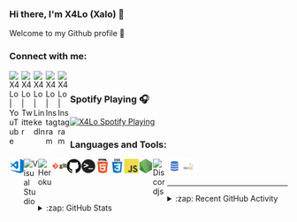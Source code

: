 ### Hi there, I'm X4Lo (Xalo) 👋

Welcome to my Github profile 🙂

### Connect with me:

[<img align="left" alt="X4Lo | YouTube" width="22px" src="https://cdn.jsdelivr.net/npm/simple-icons@v3/icons/youtube.svg" />][youtube]
[<img align="left" alt="X4Lo | Twitter" width="22px" src="https://cdn.jsdelivr.net/npm/simple-icons@v3/icons/twitter.svg" />][twitter]
[<img align="left" alt="X4Lo | LinkedIn" width="22px" src="https://cdn.jsdelivr.net/npm/simple-icons@v3/icons/linkedin.svg" />][linkedin]
[<img align="left" alt="X4Lo | Instagram" width="22px" src="https://cdn.jsdelivr.net/npm/simple-icons@v3/icons/instagram.svg" />][instagram]
[<img align="left" alt="X4Lo | Instagram" width="22px" src="https://cdn.jsdelivr.net/npm/simple-icons@v3/icons/discord.svg" />][discord]

<br />

### Spotify Playing 🎧

[<img src="https://now-playing-codestackr.vercel.app/api/spotify-playing" alt="X4Lo Spotify Playing" width="350" />](https://open.spotify.com/user/swyqyimdc12jajde4vpwd2x1b)

### Languages and Tools:

[<img align="left" alt="Visual Studio Code" width="26px" src="https://raw.githubusercontent.com/github/explore/80688e429a7d4ef2fca1e82350fe8e3517d3494d/topics/visual-studio-code/visual-studio-code.png" />][gitprofile]
[<img align="left" alt="Visual Studio" width="26px" src="https://simpleicons.org/icons/visualstudio.svg" />][gitprofile]
[<img align="left" alt="Heroku" width="26px" src="https://simpleicons.org/icons/heroku.svg" />][gitprofile]
[<img align="left" alt="Git" width="26px" src="https://raw.githubusercontent.com/github/explore/80688e429a7d4ef2fca1e82350fe8e3517d3494d/topics/git/git.png" />][gitprofile]
[<img align="left" alt="GitHub" width="26px" src="https://raw.githubusercontent.com/github/explore/78df643247d429f6cc873026c0622819ad797942/topics/github/github.png" />][gitprofile]
[<img align="left" alt="Terminal" width="26px" src="https://raw.githubusercontent.com/github/explore/80688e429a7d4ef2fca1e82350fe8e3517d3494d/topics/terminal/terminal.png" />][gitprofile]
[<img align="left" alt="HTML5" width="26px" src="https://raw.githubusercontent.com/github/explore/80688e429a7d4ef2fca1e82350fe8e3517d3494d/topics/html/html.png" />][gitprofile]
[<img align="left" alt="CSS3" width="26px" src="https://raw.githubusercontent.com/github/explore/80688e429a7d4ef2fca1e82350fe8e3517d3494d/topics/css/css.png" />][gitprofile]
[<img align="left" alt="JavaScript" width="26px" src="https://raw.githubusercontent.com/github/explore/80688e429a7d4ef2fca1e82350fe8e3517d3494d/topics/javascript/javascript.png" />][gitprofile]
[<img align="left" alt="Node.js" width="26px" src="https://raw.githubusercontent.com/github/explore/80688e429a7d4ef2fca1e82350fe8e3517d3494d/topics/nodejs/nodejs.png" />][gitprofile]
[<img align="left" alt="Discordjs" width="26px" src="https://avatars0.githubusercontent.com/u/26492485?s=200&v=4" />][gitprofile]
[<img align="left" alt="SQL" width="26px" src="https://raw.githubusercontent.com/github/explore/80688e429a7d4ef2fca1e82350fe8e3517d3494d/topics/sql/sql.png" />][gitprofile]
[<img align="left" alt="MySQL" width="26px" src="https://raw.githubusercontent.com/github/explore/80688e429a7d4ef2fca1e82350fe8e3517d3494d/topics/mysql/mysql.png" />][gitprofile]


<br />
<br />

---

<details>
  <summary>:zap: Recent GitHub Activity</summary>
  
<!--START_SECTION:activity-->
<!--END_SECTION:activity-->

</details>

<details>
  <summary>:zap: GitHub Stats</summary>

  <img align="left" alt="X4Lo's GitHub Stats" src="https://github-readme-stats.vercel.app/api?username=X4Lo&show_icons=true&hide_border=true" />

</details>

[gitprofile]: https://github.com/X4Lo
[youtube]: https://duckduckgo.com/
[twitter]: https://duckduckgo.com/
[instagram]: https://duckduckgo.com/
[linkedin]: https://duckduckgo.com/
[discord]: https://discord.bio/mrx4lo